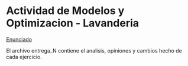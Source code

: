 # Actividad de Modelos y Optimizacion - Lavanderia 

[Enunciado](https://modelosuno.okapii.com/)

El archivo entrega_N contiene el analisis, opiniones y cambios hecho de cada ejercicio.